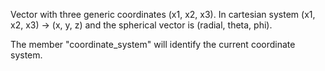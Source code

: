 Vector with three generic coordinates (x1, x2, x3).  In cartesian system (x1, x2, x3) -> (x, y, z) and the spherical vector is (radial, theta, phi).  

The member "coordinate_system" will identify the current coordinate system.
